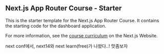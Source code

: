 ## Next.js App Router Course - Starter

This is the starter template for the Next.js App Router Course. It contains the starting code for the dashboard application.

For more information, see the [course curriculum](https://nextjs.org/learn) on the Next.js Website.

next conf에서, next14와 next learn(free)가 나왔다..! 맛좀보자